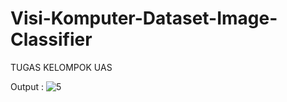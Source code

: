 
# Visi-Komputer-Dataset-Image-Classifier
TUGAS KELOMPOK UAS


Output : 
![5](https://user-images.githubusercontent.com/78467375/126468591-8ae32688-a8ba-41e9-87d8-5f63aff8c7bd.png)
